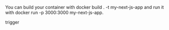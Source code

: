 You can build your container with docker build . -t my-next-js-app and run it with docker run -p 3000:3000 my-next-js-app.

trigger
